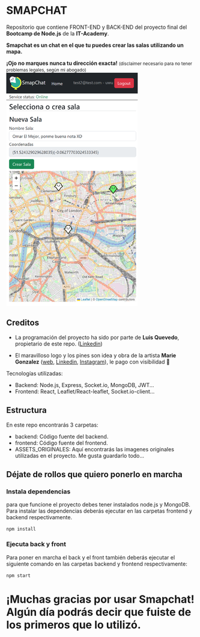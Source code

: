 # SMAPCHAT
Repositorio que contiene FRONT-END y BACK-END del proyecto final del **Bootcamp de Node.js** de la **IT-Academy**.

**Smapchat es un chat en el que tu puedes crear las salas utilizando un mapa.**

**¡Ojo no marques nunca tu dirección exacta!** <small>(disclaimer necesario para no tener problemas legales, según mi abogado)</small>
<img src="./ASSETS_ORIGINALES/smapchat-screenshot.png" width="350px" />

## Creditos
- La programación del proyecto ha sido por parte de **Luis Quevedo**, propietario de este repo. ([Linkedin](https://www.linkedin.com/in/luisquevedoferreiros/))

- El maravilloso logo y los pines son idea y obra de la artista **Marie Gonzalez** ([web](http://misscapricho.com/), [Linkedin](https://www.linkedin.com/in/marieklaragonzalez/), [Instagram](https://www.instagram.com/marieklaragonzalez/)), le pago con visibilidad 🤣



Tecnologías utilizadas:
- Backend: Node.js, Express, Socket.io, MongoDB, JWT...
- Frontend: React, Leaflet/React-leaflet, Socket.io-client...

## Estructura
En este repo encontrarás 3 carpetas:
- backend: Código fuente del backend.
- frontend: Código fuente del frontend.
- ASSETS_ORIGINALES: Aquí encontrarás las imagenes originales utilizadas en el proyecto. Me gusta guardarlo todo...

## Déjate de rollos que quiero ponerlo en marcha
### Instala dependencias
para que funcione el proyecto debes tener instalados node.js y MongoDB.
Para instalar las dependencias deberás ejecutar en las carpetas frontend y backend respectivamente.
```
npm install
```

### Ejecuta back y front
Para poner en marcha el back y el front también deberás ejecutar el siguiente comando en las carpetas backend y frontend respectivamente:
```
npm start
```

# ¡Muchas gracias por usar Smapchat! Algún día podrás decir que fuiste de los primeros que lo utilizó.
